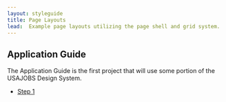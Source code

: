 ```yaml
---
layout: styleguide
title: Page Layouts
lead:  Example page layouts utilizing the page shell and grid system.
---
```


<h2>Application Guide</h2>
<p>The Application Guide is the first project that will use some portion of the USAJOBS Design System.</p>
<ul>
  <li><a href="{{ site.baseurl }}/app-guide/">Step 1</a></li>
</ul>
